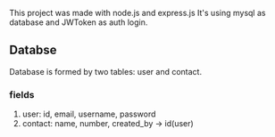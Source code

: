 This project was made with node.js and express.js
It's using mysql as database and JWToken as auth login.

## Databse

Database is formed by two tables: user and contact.

### fields

1. user: id, email, username, password
1. contact: name, number, created_by -> id(user)
